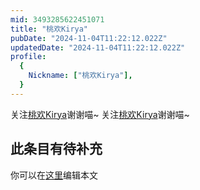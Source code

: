 ```yaml
---
mid: 3493285622451071
title: "桃欢Kirya"
pubDate: "2024-11-04T11:22:12.022Z"
updatedDate: "2024-11-04T11:22:12.022Z"
profile:
  {
    Nickname: ["桃欢Kirya"],
  }
---
```


关注[桃欢Kirya](https://space.bilibili.com/3493285622451071)谢谢喵~ 关注[桃欢Kirya](https://space.bilibili.com/3493285622451071)谢谢喵~

## 此条目有待补充
你可以在[这里](https://github.com/Yuhanawa/VTuber.ICU/edit/master/src/content/v/桃欢Kirya/index.md)编辑本文
